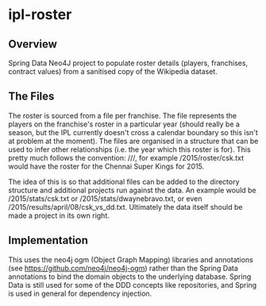 # ipl-roster

Overview
--------
Spring Data Neo4J project to populate roster details (players, franchises, contract values) from a sanitised copy of the Wikipedia dataset.

The Files
---------
The roster is sourced from a file per franchise. The file represents the players on the franchise's roster in a particular year (should really be a season, but the IPL currently doesn't cross a calendar boundary so this isn't at problem at the moment). The files are organised in a structure that can be used to infer other relationships (i.e. the year which this roster is for). This pretty much follows the convention: /<yyyy>/<domain>/<team>, for example /2015/roster/csk.txt would have the roster for the Chennai Super Kings for 2015.

The idea of this is so that additional files can be added to the directory structure and additional projects run against the data. An example would be /2015/stats/csk.txt or /2015/stats/dwaynebravo.txt, or even /2015/results/april/08/csk_vs_dd.txt. Ultimately the data itself should be made a project in its own right.

Implementation
--------------
This uses the neo4j ogm (Object Graph Mapping) libraries and annotations (see https://github.com/neo4j/neo4j-ogm) rather than the Spring Data annotations to bind the domain objects to the underlying database. Spring Data is still used for some of the DDD concepts like repositories, and Spring is used in general for dependency injection.

